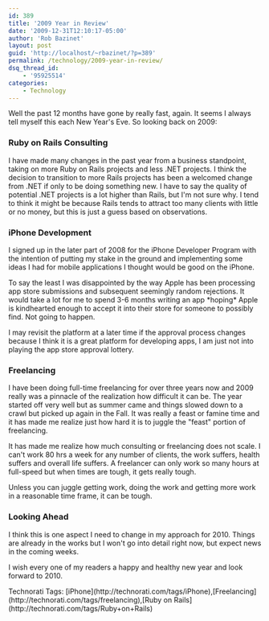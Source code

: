```yaml
---
id: 389
title: '2009 Year in Review'
date: '2009-12-31T12:10:17-05:00'
author: 'Rob Bazinet'
layout: post
guid: 'http://localhost/~rbazinet/?p=389'
permalink: /technology/2009-year-in-review/
dsq_thread_id:
    - '95925514'
categories:
    - Technology
---
```


Well the past 12 months have gone by really fast, again. It seems I always tell myself this each New Year's Eve. So looking back on 2009:

### Ruby on Rails Consulting

I have made many changes in the past year from a business standpoint, taking on more Ruby on Rails projects and less .NET projects. I think the decision to transition to more Rails projects has been a welcomed change from .NET if only to be doing something new. I have to say the quality of potential .NET projects is a lot higher than Rails, but I'm not sure why. I tend to think it might be because Rails tends to attract too many clients with little or no money, but this is just a guess based on observations.

### iPhone Development

I signed up in the later part of 2008 for the iPhone Developer Program with the intention of putting my stake in the ground and implementing some ideas I had for mobile applications I thought would be good on the iPhone.

To say the least I was disappointed by the way Apple has been processing app store submissions and subsequent seemingly random rejections. It would take a lot for me to spend 3-6 months writing an app \*hoping\* Apple is kindhearted enough to accept it into their store for someone to possibly find. Not going to happen.

I may revisit the platform at a later time if the approval process changes because I think it is a great platform for developing apps, I am just not into playing the app store approval lottery.

### Freelancing

I have been doing full-time freelancing for over three years now and 2009 really was a pinnacle of the realization how difficult it can be. The year started off very well but as summer came and things slowed down to a crawl but picked up again in the Fall. It was really a feast or famine time and it has made me realize just how hard it is to juggle the "feast" portion of freelancing.

It has made me realize how much consulting or freelancing does not scale. I can't work 80 hrs a week for any number of clients, the work suffers, health suffers and overall life suffers. A freelancer can only work so many hours at full-speed but when times are tough, it gets really tough.

Unless you can juggle getting work, doing the work and getting more work in a reasonable time frame, it can be tough.

### Looking Ahead

I think this is one aspect I need to change in my approach for 2010. Things are already in the works but I won't go into detail right now, but expect news in the coming weeks.

I wish every one of my readers a happy and healthy new year and look forward to 2010.

<div class="wlWriterEditableSmartContent" id="scid:0767317B-992E-4b12-91E0-4F059A8CECA8:24c06005-f898-4a32-813c-4d04095a0a77" style="padding-bottom: 0px; margin: 0px; padding-left: 0px; padding-right: 0px; display: inline; float: none; padding-top: 0px">Technorati Tags: [iPhone](http://technorati.com/tags/iPhone),[Freelancing](http://technorati.com/tags/freelancing),[Ruby on Rails](http://technorati.com/tags/Ruby+on+Rails)</div>